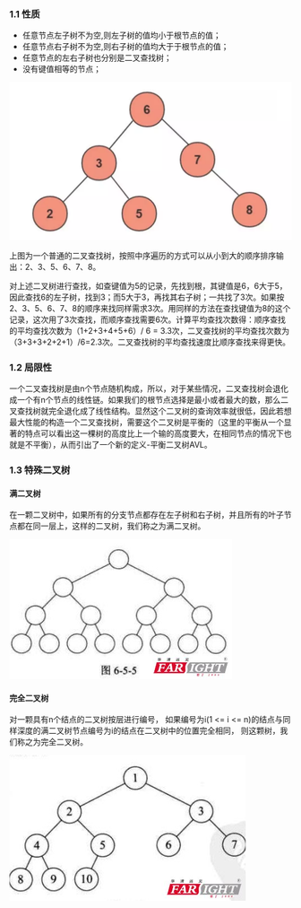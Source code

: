 ### 1.1 性质

* 任意节点左子树不为空,则左子树的值均小于根节点的值；
* 任意节点右子树不为空,则右子树的值均大于于根节点的值；
* 任意节点的左右子树也分别是二叉查找树；
* 没有键值相等的节点； 

![46e65d3666089cc3e8e63048d634a7c7](二叉树.resources/950C8386-6D5C-4442-B538-CAB14471D548.png)


上图为一个普通的二叉查找树，按照中序遍历的方式可以从小到大的顺序排序输出：2、3、5、6、7、8。

对上述二叉树进行查找，如查键值为5的记录，先找到根，其键值是6，6大于5，因此查找6的左子树，找到3；而5大于3，再找其右子树；一共找了3次。如果按2、3、5、6、7、8的顺序来找同样需求3次。用同样的方法在查找键值为8的这个记录，这次用了3次查找，而顺序查找需要6次。计算平均查找次数得：顺序查找的平均查找次数为（1+2+3+4+5+6）/ 6 = 3.3次，二叉查找树的平均查找次数为（3+3+3+2+2+1）/6=2.3次。二叉查找树的平均查找速度比顺序查找来得更快。


### 1.2 局限性
一个二叉查找树是由n个节点随机构成，所以，对于某些情况，二叉查找树会退化成一个有n个节点的线性链。如果我们的根节点选择是最小或者最大的数，那么二叉查找树就完全退化成了线性结构。显然这个二叉树的查询效率就很低，因此若想最大性能的构造一个二叉查找树，需要这个二叉树是平衡的（这里的平衡从一个显著的特点可以看出这一棵树的高度比上一个输的高度要大，在相同节点的情况下也就是不平衡），从而引出了一个新的定义-平衡二叉树AVL。

### 1.3 特殊二叉树
#### 满二叉树

在一颗二叉树中，如果所有的分支节点都存在左子树和右子树，并且所有的叶子节点都在同一层上，这样的二叉树，我们称之为满二叉树。

![b8aaf09e273675cf8f3c68f392d98970](二叉树.resources/EB1BA8B2-A5F0-4360-8294-7859A94A86EA.png)


#### 完全二叉树

对一颗具有n个结点的二叉树按层进行编号，
如果编号为i(1 <= i <= n)的结点与同样深度的满二叉树节点编号为i的结点在二叉树中的位置完全相同，
则这颗树，我们称之为完全二叉树。

![1251159aaa805bde82f0045e46903261](二叉树.resources/57B97148-3CC1-4C3A-8743-F8F297234FEE.png)






